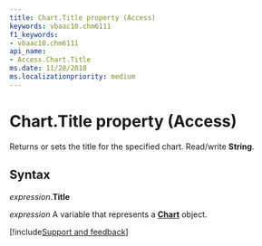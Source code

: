```yaml
---
title: Chart.Title property (Access)
keywords: vbaac10.chm6111
f1_keywords:
- vbaac10.chm6111
api_name:
- Access.Chart.Title
ms.date: 11/28/2018
ms.localizationpriority: medium
---
```



# Chart.Title property (Access)

Returns or sets the title for the specified chart. Read/write **String**.


## Syntax

_expression_.**Title**

_expression_ A variable that represents a **[Chart](Access.Chart.md)** object.

[!include[Support and feedback](~/includes/feedback-boilerplate.md)]